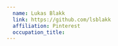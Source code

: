 ```yaml
---
  name: Lukas Blakk
  link: https://github.com/lsblakk
  affiliation: Pinterest
  occupation_title:
---
```

